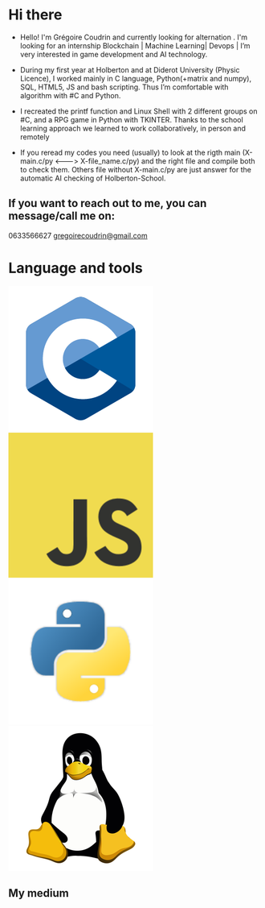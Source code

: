 # Hi there

-   Hello! I'm Grégoire Coudrin and currently looking for alternation . I'm looking for an internship Blockchain | Machine Learning| Devops | I’m very interested in game development and AI technology.

-   During my first year at Holberton and at Diderot University (Physic Licence), I worked mainly in C language, Python(+matrix and numpy), SQL, HTML5, JS and bash scripting. Thus I’m comfortable with algorithm with #C and Python.

-   I recreated the printf function and Linux Shell with 2 different groups on #C, and a RPG game in Python with TKINTER. Thanks to the school learning approach we learned to work collaboratively, in person and remotely

-   If you reread my codes you need (usually) to look at the rigth main (X-main.c/py <---> X-file_name.c/py) and the right file and compile both to check them. Others file without X-main.c/py are just answer for the automatic AI checking of Holberton-School.

## If you want to reach out to me, you can message/call me on:

0633566627
gregoirecoudrin@gmail.com

# Language and tools 

![](https://raw.githubusercontent.com/github/explore/80688e429a7d4ef2fca1e82350fe8e3517d3494d/topics/c/c.png)
![](https://raw.githubusercontent.com/github/explore/80688e429a7d4ef2fca1e82350fe8e3517d3494d/topics/javascript/javascript.png)
![](https://raw.githubusercontent.com/github/explore/80688e429a7d4ef2fca1e82350fe8e3517d3494d/topics/python/python.png)
![](https://raw.githubusercontent.com/github/explore/80688e429a7d4ef2fca1e82350fe8e3517d3494d/topics/linux/linux.png)
## My medium
<!-- MEDIUM-STORY-LIST:START -->  
<!-- MEDIUM-STORY-LIST:END -->
